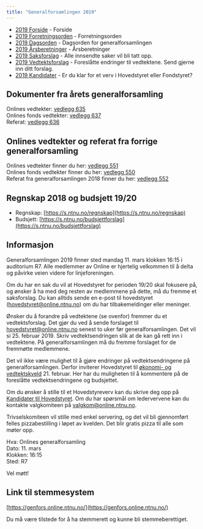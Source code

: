 ```yaml
---
title: "Generalforsamlingen 2019"
---
```


* [2019 Forside](/generalforsamlingen/genfors2019)   - Forside
* [2019 Forretningsorden](/generalforsamlingen/genfors2019/forretningsorden) - Forretningsorden
* [2019 Dagsorden](/generalforsamlingen/genfors2019/dagsorden) - Dagsorden for generalforsamlingen
* [2019 Årsberetninger](/generalforsamlingen/genfors2019/aarsberetninger) - Årsberetninger
* [2019 Saksforslag](/generalforsamlingen/genfors2019/saksforslag) - Alle innsendte saker vil bli tatt opp.
* [2019 Vedtektsforslag](/generalforsamlingen/genfors2019/vedtekstforslag) - Foreslåtte endringer til vedtektene. Send gjerne inn ditt forslag.
* [2019 Kandidater](/generalforsamlingen/genfors2019/valg) - Er du klar for et verv i Hovedstyret eller Fondstyret? 

## Dokumenter fra årets generalforsamling
Onlines vedtekter: [vedlegg 635](/attachments/635-Onlines_Vedtekter_Signed.pdf)  
Onlines fonds vedtekter: [vedlegg 637](/attachments/637-Onlines_Fond_Vedtekter_Signed.pdf)  
Referat: [vedlegg 636](/attachments/636-Referat_Onlines_Generalforsamling_2019_Signert.pdf)



## Onlines vedtekter og referat fra forrige generalforsamling 
Onlines vedtekter finner du her: [vedlegg 551](/attachments/551-vedtekter.pdf)  
Onlines fonds vedtekter finner du her: [vedlegg 550](/attachments/550-Vedtekter_fond_2018.pdf)  
Referat fra generalforsamlingen 2018 finner du her: [vedlegg 552](/attachments/552-Referat_fra_Onlines_generalforsamling_2018.pdf)  

## Regnskap 2018 og budsjett 19/20

- Regnskap: [https://s.ntnu.no/regnskap](https://s.ntnu.no/regnskap)
- Budsjett: [https://s.ntnu.no/budsjettforslag](https://s.ntnu.no/budsjettforslag)

## Informasjon

Generalforsamlingen 2019 finner sted mandag 11. mars klokken 16:15 i auditorium R7. Alle medlemmer av Online er hjertelig velkommen til å delta og påvirke veien videre for linjeforeningen. 

Om du har en sak du vil at Hovedstyret for perioden 19/20 skal fokusere på, og ønsker å ha med deg resten av medlemmene på dette, må du fremme et saksforslag. Du kan alltids sende en e-post til hovedstyret (hovedstyret@online.ntnu.no) om du har tilbakemeldinger eller meninger.

Ønsker du å forandre på vedtektene (se ovenfor) fremmer du et vedtektsforslag. Det gjør du ved å sende forslaget til hovedstyret@online.ntnu.no senest to uker før generalforsamlingen. Det vil si 25. februar 2019. Skriv vedtektsendringen slik at de kan gå rett inn i vedtektene. På generalforsamlingen må du fremme forslaget for de fremmøtte medlemmene.

Det vil ikke være mulighet til å gjøre endringer på vedtektsendringene på generalforsamlingen. Derfor inviterer Hovedstyret til [økonomi- og vedtektskveld](/okogved/) 21. februar. Her har du muligheten til å kommentere på de foreslåtte vedtektsendringene og budsjettet. 

Om du ønsker å stille til et Hovedstyreverv kan du skrive deg opp på [Kandidater til Hovedstyret](/generalforsamlingen/genfors2019/valg). Om du har spørsmål om ledervervene kan du kontakte valgkomiteen på valgkom@online.ntnu.no.

Trivselskomiteen vil stille med enkel servering, og det vil bli gjennomført felles pizzabestilling i løpet av kvelden. Det blir gratis pizza til alle som møter opp.

Hva: Onlines generalforsamling  
Dato: 11. mars  
Klokken: 16:15  
Sted: R7  

Vel møtt!

## Link til stemmesystem

[https://genfors.online.ntnu.no/](https://genfors.online.ntnu.no/)

Du må være tilstede for å ha stemmerett og kunne bli stemmeberettiget.